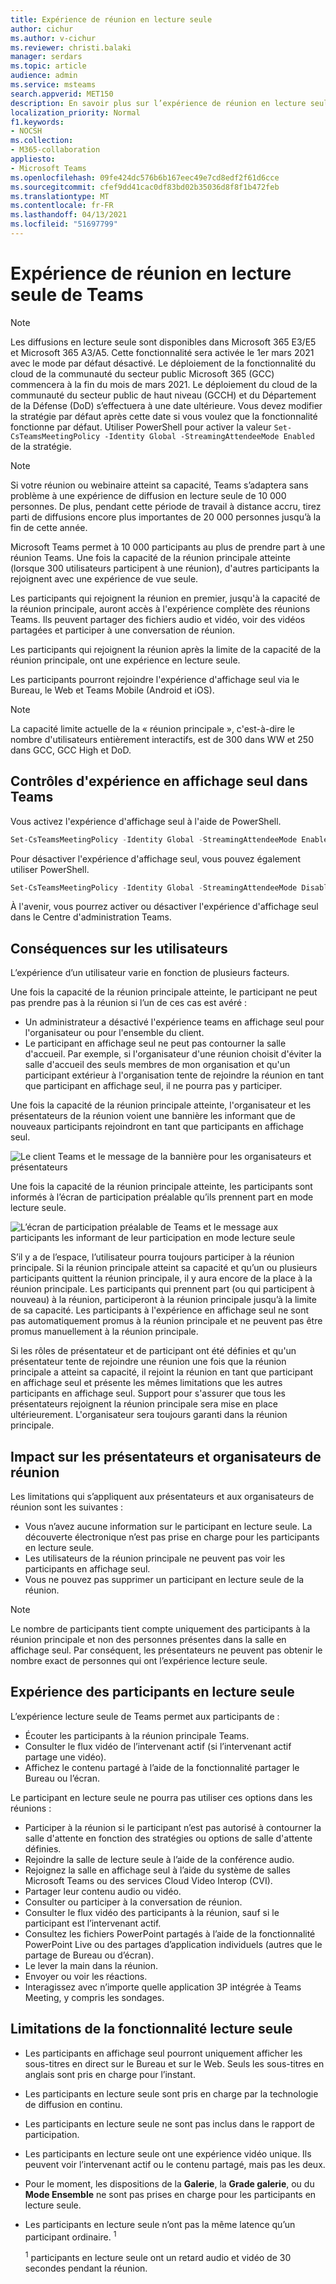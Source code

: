 ```yaml
---
title: Expérience de réunion en lecture seule
author: cichur
ms.author: v-cichur
ms.reviewer: christi.balaki
manager: serdars
ms.topic: article
audience: admin
ms.service: msteams
search.appverid: MET150
description: En savoir plus sur l’expérience de réunion en lecture seule pour les administrateurs, présentateurs et participants
localization_priority: Normal
f1.keywords:
- NOCSH
ms.collection:
- M365-collaboration
appliesto:
- Microsoft Teams
ms.openlocfilehash: 09fe424dc576b6b167eec49e7cd8edf2f61d6cce
ms.sourcegitcommit: cfef9dd41cac0df83bd02b35036d8f8f1b472feb
ms.translationtype: MT
ms.contentlocale: fr-FR
ms.lasthandoff: 04/13/2021
ms.locfileid: "51697799"
---
```

# <a name="teams-view-only-meeting-experience"></a>Expérience de réunion en lecture seule de Teams

> [!Note]
> Les diffusions en lecture seule sont disponibles dans Microsoft 365 E3/E5 et Microsoft 365 A3/A5. Cette fonctionnalité sera activée le 1er mars 2021 avec le mode par défaut désactivé. Le déploiement de la fonctionnalité du cloud de la communauté du secteur public Microsoft 365 (GCC) commencera à la fin du mois de mars 2021. Le déploiement du cloud de la communauté du secteur public de haut niveau (GCCH) et du Département de la Défense (DoD) s’effectuera à une date ultérieure. Vous devez modifier la stratégie par défaut après cette date si vous voulez que la fonctionnalité fonctionne par défaut. Utiliser PowerShell pour activer la valeur `Set-CsTeamsMeetingPolicy -Identity Global -StreamingAttendeeMode Enabled` de la stratégie.

> [!Note]
> Si votre réunion ou webinaire atteint sa capacité, Teams s’adaptera sans problème à une expérience de diffusion en lecture seule de 10 000 personnes. De plus, pendant cette période de travail à distance accru, tirez parti de diffusions encore plus importantes de 20 000 personnes jusqu’à la fin de cette année.

Microsoft Teams permet à 10 000 participants au plus de prendre part à une réunion Teams. Une fois la capacité de la réunion principale atteinte (lorsque 300 utilisateurs participent à une réunion), d'autres participants la rejoignent avec une expérience de vue seule.

Les participants qui rejoignent la réunion en premier, jusqu'à la capacité de la réunion principale, auront accès à l'expérience complète des réunions Teams. Ils peuvent partager des fichiers audio et vidéo, voir des vidéos partagées et participer à une conversation de réunion.

Les participants qui rejoignent la réunion après la limite de la capacité de la réunion principale, ont une expérience en lecture seule.

Les participants pourront rejoindre l'expérience d'affichage seul via le Bureau, le Web et Teams Mobile (Android et iOS).

> [!Note]
> La capacité limite actuelle de la « réunion principale », c'est-à-dire le nombre d'utilisateurs entièrement interactifs, est de 300 dans WW et 250 dans GCC, GCC High et DoD.

## <a name="teams-view-only-experience-controls"></a>Contrôles d'expérience en affichage seul dans Teams

Vous activez l'expérience d'affichage seul à l'aide de PowerShell.

```PowerShell
Set-CsTeamsMeetingPolicy -Identity Global -StreamingAttendeeMode Enabled
```

Pour désactiver l'expérience d'affichage seul, vous pouvez également utiliser PowerShell.

```PowerShell
Set-CsTeamsMeetingPolicy -Identity Global -StreamingAttendeeMode Disabled
```

À l'avenir, vous pourrez activer ou désactiver l'expérience d'affichage seul dans le Centre d'administration Teams.

## <a name="impact-to-users"></a>Conséquences sur les utilisateurs

L’expérience d’un utilisateur varie en fonction de plusieurs facteurs.

Une fois la capacité de la réunion principale atteinte, le participant ne peut pas prendre pas à la réunion si l’un de ces cas est avéré :

- Un administrateur a désactivé l'expérience teams en affichage seul pour l'organisateur ou pour l'ensemble du client.
- Le participant en affichage seul ne peut pas contourner la salle d'accueil. Par exemple, si l'organisateur d'une  réunion choisit d'éviter la salle d'accueil des seuls membres de mon organisation et qu'un participant extérieur à l'organisation tente de rejoindre la réunion en tant que participant en affichage seul, il ne pourra pas y participer.

Une fois la capacité de la réunion principale atteinte, l'organisateur et les présentateurs de la réunion voient une bannière les informant que de nouveaux participants rejoindront en tant que participants en affichage seul.

  ![Le client Teams et le message de la bannière pour les organisateurs et présentateurs](media/chat-and-banner-message.png)

Une fois la capacité de la réunion principale atteinte, les participants sont informés à l’écran de participation préalable qu’ils prennent part en mode lecture seule.

  ![L’écran de participation préalable de Teams et le message aux participants les informant de leur participation en mode lecture seule](media/view-only-pre-join-screen.png)

S’il y a de l’espace, l’utilisateur pourra toujours participer à la réunion principale. Si la réunion principale atteint sa capacité et qu’un ou plusieurs participants quittent la réunion principale, il y aura encore de la place à la réunion principale. Les participants qui prennent part (ou qui participent à nouveau) à la réunion, participeront à la réunion principale jusqu’à la limite de sa capacité. Les participants à l'expérience en affichage seul ne sont pas automatiquement promus à la réunion principale et ne peuvent pas être promus manuellement à la réunion principale.

Si les rôles de présentateur et de participant ont été définies et qu'un présentateur tente de rejoindre une réunion une fois que la réunion principale a atteint sa capacité, il rejoint la réunion en tant que participant en affichage seul et présente les mêmes limitations que les autres participants en affichage seul. Support pour s'assurer que tous les présentateurs rejoignent la réunion principale sera mise en place ultérieurement. L'organisateur sera toujours garanti dans la réunion principale.

## <a name="impact-to-meeting-presenters-and-organizers"></a>Impact sur les présentateurs et organisateurs de réunion

Les limitations qui s’appliquent aux présentateurs et aux organisateurs de réunion sont les suivantes :

- Vous n’avez aucune information sur le participant en lecture seule. La découverte électronique n’est pas prise en charge pour les participants en lecture seule.
- Les utilisateurs de la réunion principale ne peuvent pas voir les participants en affichage seul.
- Vous ne pouvez pas supprimer un participant en lecture seule de la réunion.

> [!Note]
> Le nombre de participants tient compte uniquement des participants à la réunion principale et non des personnes présentes dans la salle en affichage seul. Par conséquent, les présentateurs ne peuvent pas obtenir le nombre exact de personnes qui ont l’expérience lecture seule.

## <a name="experience-for-view-only-attendees"></a>Expérience des participants en lecture seule

L’expérience lecture seule de Teams permet aux participants de :

- Écouter les participants à la réunion principale Teams.
- Consulter le flux vidéo de l’intervenant actif (si l’intervenant  actif partage une vidéo).
- Affichez le contenu partagé à l’aide de la fonctionnalité partager le Bureau ou l’écran.

Le participant en lecture seule ne pourra pas utiliser ces options dans les réunions :

- Participer à la réunion si le participant n’est pas autorisé à contourner la salle d'attente en fonction des stratégies ou options de salle d'attente définies.
- Rejoindre la salle de lecture seule à l’aide de la conférence audio.
- Rejoignez la salle en affichage seul à l’aide du système de salles Microsoft Teams ou des services Cloud Video Interop (CVI).
- Partager leur contenu audio ou vidéo.
- Consulter ou participer à la conversation de réunion.
- Consulter le flux vidéo des participants à la réunion, sauf si le participant est l’intervenant actif.
- Consultez les fichiers PowerPoint partagés à l’aide de la fonctionnalité PowerPoint Live ou des partages d’application individuels (autres que le partage de Bureau ou d’écran).
- Le lever la main dans la réunion.
- Envoyer ou voir les réactions.
- Interagissez avec n’importe quelle application 3P intégrée à Teams Meeting, y compris les sondages.

## <a name="view-only-feature-limitations"></a>Limitations de la fonctionnalité lecture seule

- Les participants en affichage seul pourront uniquement afficher les sous-titres en direct sur le Bureau et sur le Web. Seuls les sous-titres en anglais sont pris en charge pour l’instant.
- Les participants en lecture seule sont pris en charge par la technologie de diffusion en continu.
- Les participants en lecture seule ne sont pas inclus dans le rapport de participation.
- Les participants en lecture seule ont une expérience vidéo unique. Ils peuvent voir l’intervenant actif ou le contenu partagé, mais pas les deux.
- Pour le moment, les dispositions de la **Galerie**, la **Grade galerie**, ou du **Mode Ensemble** ne sont pas prises en charge pour les participants en lecture seule.  
- Les participants en lecture seule n’ont pas la même latence qu’un participant ordinaire. <sup>1</sup>

  <sup>1</sup> participants en lecture seule ont un retard audio et vidéo de 30 secondes pendant la réunion.  
